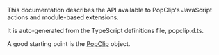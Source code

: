 This documentation describes the API available to PopClip's JavaScript actions and module-based extensions.

It is auto-generated from the TypeScript definitions file, popclip.d.ts.

A good starting point is the [PopClip](./interfaces/PopClip.html) object.
